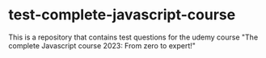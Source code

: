 # test-complete-javascript-course
This is a repository that contains test questions for the udemy course "The complete Javascript course 2023: From zero to expert!"
